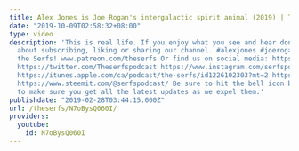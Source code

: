 ```yaml
---
title: Alex Jones is Joe Rogan's intergalactic spirit animal (2019) | The Serfs
date: "2019-10-09T02:58:32+08:00"
type: video
description: 'This is real life. If you enjoy what you see and hear don''t feel shy
  about subscribing, liking or sharing our channel. #alexjones #joerogan #jre Join
  the Serfs! www.patreon.com/theserfs Or find us on social media: https://www.weareserfs.com
  https://twitter.com/Theserfspodcast https://www.instagram.com/serfspodcast/ https://www.facebook.com/serfspodcast
  https://itunes.apple.com/ca/podcast/the-serfs/id1226102303?mt=2 https://www.soundcloud.com/theserfs
  https://www.steemit.com/@serfspodcast/ Be sure to hit the bell icon beside subscribe
  to make sure you get all the latest updates as we expel them.'
publishdate: "2019-02-28T03:44:15.000Z"
url: /theserfs/N7oBysQ060I/
providers:
  youtube:
    id: N7oBysQ060I
---
```

